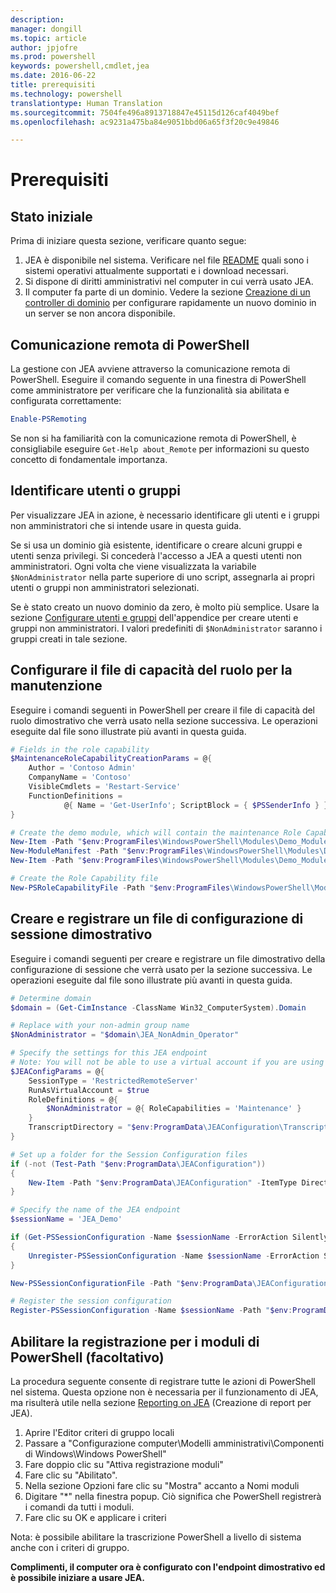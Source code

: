 ```yaml
---
description: 
manager: dongill
ms.topic: article
author: jpjofre
ms.prod: powershell
keywords: powershell,cmdlet,jea
ms.date: 2016-06-22
title: prerequisiti
ms.technology: powershell
translationtype: Human Translation
ms.sourcegitcommit: 7504fe496a8913718847e45115d126caf4049bef
ms.openlocfilehash: ac9231a475ba84e9051bbd06a65f3f20c9e49846

---
```


# <a name="prerequisites"></a>Prerequisiti

## <a name="initial-state"></a>Stato iniziale
Prima di iniziare questa sezione, verificare quanto segue:

1. JEA è disponibile nel sistema. Verificare nel file [README](./README.md) quali sono i sistemi operativi attualmente supportati e i download necessari.
2. Si dispone di diritti amministrativi nel computer in cui verrà usato JEA.
3. Il computer fa parte di un dominio.
Vedere la sezione [Creazione di un controller di dominio](#creating-a-domain-controller) per configurare rapidamente un nuovo dominio in un server se non ancora disponibile.

## <a name="enable-powershell-remoting"></a>Comunicazione remota di PowerShell
La gestione con JEA avviene attraverso la comunicazione remota di PowerShell.
Eseguire il comando seguente in una finestra di PowerShell come amministratore per verificare che la funzionalità sia abilitata e configurata correttamente:

```PowerShell
Enable-PSRemoting
```

Se non si ha familiarità con la comunicazione remota di PowerShell, è consigliabile eseguire `Get-Help about_Remote` per informazioni su questo concetto di fondamentale importanza.

## <a name="identify-your-users-or-groups"></a>Identificare utenti o gruppi
Per visualizzare JEA in azione, è necessario identificare gli utenti e i gruppi non amministratori che si intende usare in questa guida.

Se si usa un dominio già esistente, identificare o creare alcuni gruppi e utenti senza privilegi.
Si concederà l'accesso a JEA a questi utenti non amministratori.
Ogni volta che viene visualizzata la variabile `$NonAdministrator` nella parte superiore di uno script, assegnarla ai propri utenti o gruppi non amministratori selezionati.

Se è stato creato un nuovo dominio da zero, è molto più semplice.
Usare la sezione [Configurare utenti e gruppi](creating-a-domain-controller.md#set-up-users-and-groups) dell'appendice per creare utenti e gruppi non amministratori.
I valori predefiniti di `$NonAdministrator` saranno i gruppi creati in tale sezione.

## <a name="set-up-maintenance-role-capability-file"></a>Configurare il file di capacità del ruolo per la manutenzione
Eseguire i comandi seguenti in PowerShell per creare il file di capacità del ruolo dimostrativo che verrà usato nella sezione successiva.
Le operazioni eseguite dal file sono illustrate più avanti in questa guida.

```PowerShell
# Fields in the role capability
$MaintenanceRoleCapabilityCreationParams = @{
    Author = 'Contoso Admin'
    CompanyName = 'Contoso'
    VisibleCmdlets = 'Restart-Service'
    FunctionDefinitions =
            @{ Name = 'Get-UserInfo'; ScriptBlock = { $PSSenderInfo } }
}

# Create the demo module, which will contain the maintenance Role Capability File
New-Item -Path "$env:ProgramFiles\WindowsPowerShell\Modules\Demo_Module" -ItemType Directory
New-ModuleManifest -Path "$env:ProgramFiles\WindowsPowerShell\Modules\Demo_Module\Demo_Module.psd1"
New-Item -Path "$env:ProgramFiles\WindowsPowerShell\Modules\Demo_Module\RoleCapabilities" -ItemType Directory

# Create the Role Capability file
New-PSRoleCapabilityFile -Path "$env:ProgramFiles\WindowsPowerShell\Modules\Demo_Module\RoleCapabilities\Maintenance.psrc" @MaintenanceRoleCapabilityCreationParams
```

## <a name="create-and-register-demo-session-configuration-file"></a>Creare e registrare un file di configurazione di sessione dimostrativo
Eseguire i comandi seguenti per creare e registrare un file dimostrativo della configurazione di sessione che verrà usato per la sezione successiva.
Le operazioni eseguite dal file sono illustrate più avanti in questa guida.

```PowerShell
# Determine domain
$domain = (Get-CimInstance -ClassName Win32_ComputerSystem).Domain

# Replace with your non-admin group name
$NonAdministrator = "$domain\JEA_NonAdmin_Operator"

# Specify the settings for this JEA endpoint
# Note: You will not be able to use a virtual account if you are using WMF 5.0 on Windows 7 or Windows Server 2008 R2
$JEAConfigParams = @{
    SessionType = 'RestrictedRemoteServer'
    RunAsVirtualAccount = $true
    RoleDefinitions = @{
        $NonAdministrator = @{ RoleCapabilities = 'Maintenance' }
    }
    TranscriptDirectory = "$env:ProgramData\JEAConfiguration\Transcripts"
}

# Set up a folder for the Session Configuration files
if (-not (Test-Path "$env:ProgramData\JEAConfiguration"))
{
    New-Item -Path "$env:ProgramData\JEAConfiguration" -ItemType Directory
}

# Specify the name of the JEA endpoint
$sessionName = 'JEA_Demo'

if (Get-PSSessionConfiguration -Name $sessionName -ErrorAction SilentlyContinue)
{
    Unregister-PSSessionConfiguration -Name $sessionName -ErrorAction Stop
}

New-PSSessionConfigurationFile -Path "$env:ProgramData\JEAConfiguration\JEADemo.pssc" @JEAConfigParams

# Register the session configuration
Register-PSSessionConfiguration -Name $sessionName -Path "$env:ProgramData\JEAConfiguration\JEADemo.pssc"
```

## <a name="enable-powershell-module-logging-optional"></a>Abilitare la registrazione per i moduli di PowerShell (facoltativo)
La procedura seguente consente di registrare tutte le azioni di PowerShell nel sistema.
Questa opzione non è necessaria per il funzionamento di JEA, ma risulterà utile nella sezione [Reporting on JEA](reporting-on-jea.md) (Creazione di report per JEA).

1. Aprire l'Editor criteri di gruppo locali
2. Passare a "Configurazione computer\Modelli amministrativi\Componenti di Windows\Windows PowerShell"
3. Fare doppio clic su "Attiva registrazione moduli"
4. Fare clic su "Abilitato".
5. Nella sezione Opzioni fare clic su "Mostra" accanto a Nomi moduli
6. Digitare "\*" nella finestra popup. Ciò significa che PowerShell registrerà i comandi da tutti i moduli.
7. Fare clic su OK e applicare i criteri

Nota: è possibile abilitare la trascrizione PowerShell a livello di sistema anche con i criteri di gruppo.

**Complimenti, il computer ora è configurato con l'endpoint dimostrativo ed è possibile iniziare a usare JEA.**




<!--HONumber=Nov16_HO1-->


